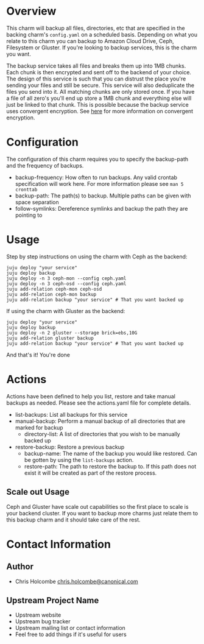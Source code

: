 # Overview

This charm will backup all files, directories, etc that are specified in the
backing charm's `config.yaml` on a scheduled basis.  Depending on what you
relate to this charm you can backup to Amazon Cloud Drive, Ceph, Filesystem or Gluster.
If you're looking to backup services, this is the charm you want.

The backup service takes all files and breaks them up into 1MB chunks.  Each
chunk is then encrypted and sent off to the backend of your choice. The design
of this service is such that you can distrust the place you're sending your files
and still be secure.  This service will also deduplicate the files you send into
it.  All matching chunks are only stored once. If you have a file of all zero's
you'll end up store a 1MB chunk and everything else will just be linked to that
chunk. This is possible because the backup service uses convergent encryption.
See [here](https://en.wikipedia.org/wiki/Convergent_encryption) for more information
on convergent encryption.

# Configuration
The configuration of this charm requires you to specify the backup-path and
the frequency of backups.
 - backup-frequency: How often to run backups. Any valid crontab specification will work here. For more information please see `man 5 cronttab`
 - backup-path: The path(s) to backup.  Multiple paths can be given with space separation
 - follow-symlinks: Dereference symlinks and backup the path they are pointing to

# Usage

Step by step instructions on using the charm with Ceph as the backend:
```
juju deploy "your service"
juju deploy backup
juju deploy -n 3 ceph-mon --config ceph.yaml
juju deploy -n 3 ceph-osd --config ceph.yaml
juju add-relation ceph-mon ceph-osd
juju add-relation ceph-mon backup
juju add-relation backup "your service" # That you want backed up
```

If using the charm with Gluster as the backend:
```
juju deploy "your service"
juju deploy backup
juju deploy -n 2 gluster --storage brick=ebs,10G
juju add-relation gluster backup
juju add-relation backup "your service" # That you want backed up
```

And that's it!  You're done

# Actions
Actions have been defined to help you list, restore and take manual backups as needed.
Please see the actions.yaml file for complete details.
 - list-backups: List all backups for this service
 - manual-backup: Perform a manual backup of all directories that are marked for backup
   - directory-list: A list of directories that you wish to be manually backed up
 - restore-backup: Restore a previous backup
   - backup-name: The name of the backup you would like restored.  Can be
   gotten by using the `list-backups` action.
   - restore-path: The path to restore the backup to. If this path does not exist
   it will be created as part of the restore process.

## Scale out Usage

Ceph and Gluster have scale out capabilities so the first place to scale is your
backend cluster.  If you want to backup more charms just relate them to this
backup charm and it should take care of the rest.  

# Contact Information

## Author
- Chris Holcombe <chris.holcombe@canonical.com>

## Upstream Project Name

  - Upstream website
  - Upstream bug tracker
  - Upstream mailing list or contact information
  - Feel free to add things if it's useful for users


[service]: http://example.com
[icon guidelines]: https://jujucharms.com/docs/stable/authors-charm-icon

